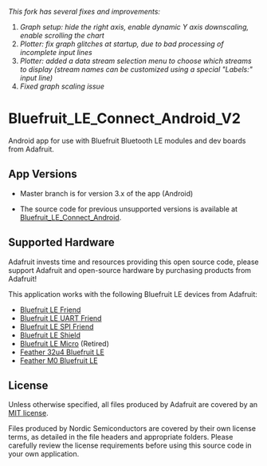 *This fork has several fixes and improvements:*
1. *Graph setup: hide the right axis, enable dynamic Y axis downscaling, enable scrolling the chart*
2. *Plotter: fix graph glitches at startup, due to bad processing of incomplete input lines*
3. *Plotter: added a data stream selection menu to choose which streams to display (stream names can be customized using a special "Labels:" input line)*
4. *Fixed graph scaling issue*

# Bluefruit_LE_Connect_Android_V2

Android app for use with Bluefruit Bluetooth LE modules and dev boards from Adafruit.


## App Versions

- Master branch is for version 3.x of the app (Android) 

- The source code for previous unsupported versions is available at [Bluefruit_LE_Connect_Android](https://github.com/adafruit/Bluefruit_LE_Connect_Android).


## Supported Hardware

Adafruit invests time and resources providing this open source code, please support Adafruit and open-source hardware by purchasing products from Adafruit!

This application works with the following Bluefruit LE devices from Adafruit:

- [Bluefruit LE Friend](https://www.adafruit.com/product/2267)
- [Bluefruit LE UART Friend](https://www.adafruit.com/product/2479)
- [Bluefruit LE SPI Friend](https://www.adafruit.com/product/2633)
- [Bluefruit LE Shield](https://www.adafruit.com/products/2746)
- [Bluefruit LE Micro](https://www.adafruit.com/product/2661) (Retired)
- [Feather 32u4 Bluefruit LE](https://www.adafruit.com/product/2829)
- [Feather M0 Bluefruit LE](https://www.adafruit.com/products/2995)

## License

Unless otherwise specified, all files produced by Adafruit are covered by an [MIT license](https://github.com/adafruit/Bluefruit_LE_Connect_Android/blob/master/license.txt).

Files produced by Nordic Semiconductors are covered by their own license terms, as detailed in the file headers and appropriate folders. Please carefully review the license requirements before using this source code in your own application.


